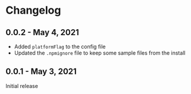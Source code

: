 # Changelog

## 0.0.2 - May 4, 2021

* Added `platformFlag` to the config file
* Updated the `.npmignore` file to keep some sample files from the install

## 0.0.1 - May 3, 2021

Initial release

